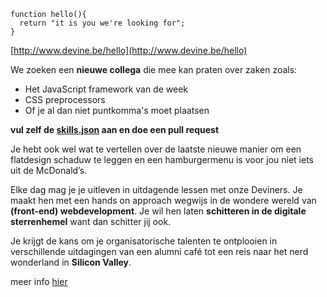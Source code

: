 ```
function hello(){ 
  return "it is you we're looking for"; 
}
```

[http://www.devine.be/hello](http://www.devine.be/hello)

We zoeken een **nieuwe collega** die mee kan praten over zaken zoals:

- Het JavaScript framework van de week
- CSS preprocessors
- Of je al dan niet puntkomma's moet plaatsen


**vul zelf de [skills.json](https://github.com/devinehowest/hello/blob/master/skills.json) aan en doe een pull request**

Je hebt ook wel wat te vertellen over de laatste nieuwe manier om een flatdesign schaduw te leggen en een hamburgermenu is voor jou niet iets uit de McDonald’s.

Elke dag mag je je uitleven in uitdagende lessen met onze Deviners. 
Je maakt hen met een hands on approach wegwijs in de wondere wereld van **(front-end) webdevelopment**. Je wil hen laten **schitteren in de digitale sterrenhemel** want dan schitter jij ook.

Je krijgt de kans om je organisatorische talenten te ontplooien in verschillende uitdagingen van een alumni café tot een reis naar het nerd wonderland in **Silicon Valley**.

meer info [hier](http://www.howest.be/documenten/vacatures/2015048%20praktijk%20lector%20design%20en%20development.pdf)